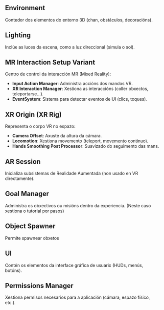 ## Environment

Contedor dos elementos do entorno 3D (chan, obstáculos, decoracións).

## Lighting

Inclúe as luces da escena, como a luz direccional (simula o sol).

## MR Interaction Setup Variant

Centro de control da interacción MR (Mixed Reality):

- **Input Action Manager**: Administra accións dos mandos VR.
- **XR Interaction Manager**: Xestiona as interaccións (coller obxectos, teleportarse...).
- **EventSystem**: Sistema para detectar eventos de UI (clics, toques).

## XR Origin (XR Rig)

Representa o corpo VR no espazo:

- **Camera Offset**: Axuste da altura da cámara.
- **Locomotion**: Xestiona movemento (teleport, movemento continuo).
- **Hands Smoothing Post Processor**: Suavizado do seguimento das mans.

## AR Session

Inicializa subsistemas de Realidade Aumentada (non usado en VR directamente).

## Goal Manager

Administra os obxectivos ou misións dentro da experiencia. (Neste caso xestiona o tutorial por pasos)

## Object Spawner

Permite spawnear obxetos

## UI

Contén os elementos da interface gráfica de usuario (HUDs, menús, botóns).

## Permissions Manager

Xestiona permisos necesarios para a aplicación (cámara, espazo físico, etc.).
